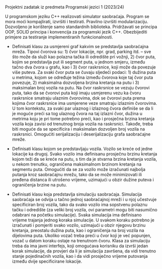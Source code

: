 Projektni zadatak iz predmeta Programski jezici 1 (2023/24)

U programskom jeziku C++ realizovati simulator saobraćaja. Program se mora moći kompajlirati, izvršiti i testirati. Pravilno izvršiti modularizaciju. Dozvoljeno je korištenje samo standardnih biblioteka. Pridržavati se principa OOP, SOLID principa i konvencija za programski jezik C++. Obezbijediti primjere za testiranje implementiranih funkcionalnosti.

* Definisati klasu za usmjereni graf kakvim se predstavlja saobraćajna mreža. Tipovi čvorova su: 1) čvor lokacije, npr. grad, parking itd. – sve što može da služi kao polazna tačka ili odredište pri vožnji, 2) čvor puta, kojim se predstavlja put ili segment puta, u jednom smjeru, između tačno dva čvora u grafu, kao i 3) čvor raskrsnice, koji može da povezuje više puteva. Za svaki čvor puta se čuvaju sljedeći podaci: 1) dužina puta u metrima, kojom se određuje težina između čvorova koje taj čvor puta povezuje, 2) maksimalna dozvoljena brzina kretanja na putu i 3) maksimalan broj vozila na putu. Na čvor raskrsnice se vezuju čvorovi puta, tako da se čvorovi puta koji imaju usmjerenu vezu ka čvoru raskrsnice smatraju ulaznim čvorovima, dok se čvorovi puta prema kojima čvor raskrsnice ima usmjerene veze smatraju izlaznim čvorovima. U tom kontekstu, za svaki par ulaznog i izlaznog čvora definiše se da li je moguće preći sa tog ulaznog čvora na taj izlazni čvor, dužina u metrima koju je pri tome potrebno preći, kao i prosječna brzina kretanja vozila koja zavisi od trenutnog broja vozila na raskrsnici. Takođe, treba biti moguće da se specificira i maksimalan dozvoljen broj vozila na raskrsnici. Omogućiti serijalizaciju i deserijalizaciju grafa saobraćajne mreže.

* Definisati klasu kojom se predstavljaju vozila. Vozilo se kreće od jedne lokacije ka drugoj. Svako vozilo ima definisanu prosječnu brzinu kretanja kojom teži da se kreće na putu, s tim da je stvarna brzina kretanja vozila, u nekom trenutku, ograničena maksimalnom brzinom kretanja na segmentu puta. Omogućiti da se za vozilo može izračunati najbolja putanja kroz saobraćajnu mrežu, tako da se može minimizovati ili pređena distanca ili utrošeno vrijeme, uzimajući u obzir dužine puteva i ograničenja brzine na putu.

* Definisati klasu koja predstavlja simulaciju saobraćaja. Simulacija saobraćaja se odvija u tačno jednoj saobraćajnoj mreži i u njoj učestvuje specificiran broj vozila, tako da svako vozilo ima sopstvenu polaznu tačku i odredište (za veliki broj vozila, ovi parametri mogu biti nasumično odabrani na početku simulacije). Svaka simulacija ima definisano vrijeme trajanja jednog koraka simulacije. U svakom koraku potrebno je izračunati i pomjeriti svako vozilo, uzimajući u obzir njegovu brzinu kretanja, preostalu dužina puta, kao i ograničenja na broj vozila na dijelovima puta. Ukoliko vozač treba preći u čvor koji je već popunjen, vozač u datom koraku ostaje na trenutnom čvoru. Klasa za simulaciju treba da ima javni interfejs, koji omogućava korisniku da izvrši jedan korak simulacije, da provjeri da li je simulacija završena, da vidi trenutno stanje pojedinačnih vozila, kao i da vidi prosječno vrijeme putovanja između dvije specificirane lokacije.

